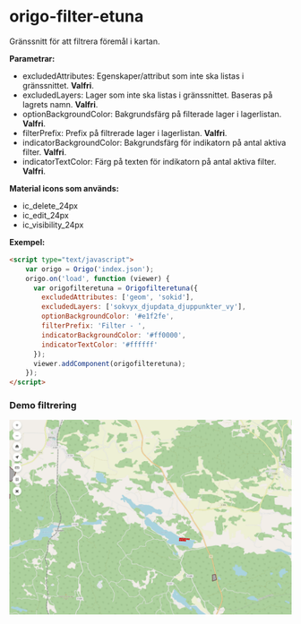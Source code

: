 # origo-filter-etuna

Gränssnitt för att filtrera föremål i kartan.

**Parametrar:**
- excludedAttributes: Egenskaper/attribut som inte ska listas i gränssnittet. **Valfri**.
- excludedLayers: Lager som inte ska listas i gränssnittet. Baseras på lagrets namn. **Valfri**.
- optionBackgroundColor: Bakgrundsfärg på filterade lager i lagerlistan. **Valfri**.
- filterPrefix: Prefix på filtrerade lager i lagerlistan. **Valfri**.
- indicatorBackgroundColor: Bakgrundsfärg för indikatorn på antal aktiva filter. **Valfri**.
- indicatorTextColor: Färg på texten för indikatorn på antal aktiva filter. **Valfri**.

**Material icons som används:**
- ic_delete_24px
- ic_edit_24px
- ic_visibility_24px

**Exempel:**
```HTML
<script type="text/javascript">
    var origo = Origo('index.json');
    origo.on('load', function (viewer) {
      var origofilteretuna = Origofilteretuna({
        excludedAttributes: ['geom', 'sokid'],
        excludedLayers: ['sokvyx_djupdata_djuppunkter_vy'],
        optionBackgroundColor: '#e1f2fe',
        filterPrefix: 'Filter - ',
        indicatorBackgroundColor: '#ff0000',
        indicatorTextColor: '#ffffff'
      });
      viewer.addComponent(origofilteretuna);
    });
</script>
```

### Demo filtrering
![](filter1.gif)
